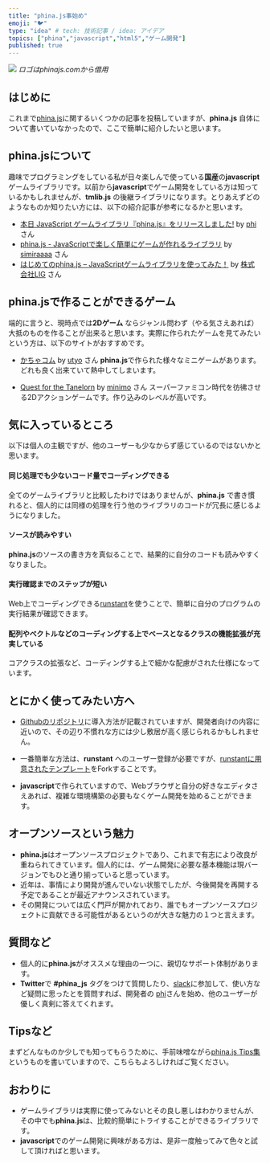 ```yaml
---
title: "phina.js事始め"
emoji: "🐦"
type: "idea" # tech: 技術記事 / idea: アイデア
topics: ["phina","javascript","html5","ゲーム開発"]
published: true
---
```


![](https://raw.githubusercontent.com/phinajs/phina.js/develop/logo.png)
*ロゴはphinajs.comから借用*

## はじめに
これまで[phina.js](https://phinajs.com)に関するいくつかの記事を投稿していますが、**phina.js** 自体について書いていなかったので、ここで簡単に紹介したいと思います。

## phina.jsについて
趣味でプログラミングをしている私が日々楽しんで使っている**国産**の**javascript**ゲームライブラリです。以前から**javascript**でゲーム開発をしている方は知っているかもしれませんが、**tmlib.js** の後継ライブラリになります。とりあえずどのようなものか知りたい方には、以下の紹介記事が参考になるかと思います。

* [本日 JavaScript ゲームライブラリ『phina.js』をリリースしました!](http://phiary.me/phinajs-release/) by [phi](https://twitter.com/phi_jp) さん
* [phina.js - JavaScriptで楽しく簡単にゲームが作れるライブラリ](http://qiita.com/simiraaaa/items/7431734994c9e94dacfd) by [simiraaaa](https://twitter.com/simiraaaa) さん
* [はじめてのphina.js – JavaScriptゲームライブラリを使ってみた！](https://liginc.co.jp/306739) by [株式会社LIG](https://liginc.co.jp/) さん

## phina.jsで作ることができるゲーム
端的に言うと、現時点では**2Dゲーム** ならジャンル問わず（やる気さえあれば）大抵のものを作ることが出来ると思います。実際に作られたゲームを見てみたいという方は、以下のサイトがおすすめです。

* [かちゃコム](https://cachacacha.com/) by [utyo](https://twitter.com/utyo) さん
**phina.js**で作られた様々なミニゲームがあります。どれも良く出来ていて熱中してしまいます。

* [Quest for the Tanelorn](https://minimo.github.io/QuestForTanelorn/) by [minimo](https://twitter.com/minimo) さん
スーパーファミコン時代を彷彿させる2Dアクションゲームです。作り込みのレベルが高いです。

## 気に入っているところ
以下は個人の主観ですが、他のユーザーも少なからず感じているのではないかと思います。

#### 同じ処理でも少ないコード量でコーディングできる
全てのゲームライブラリと比較したわけではありませんが、**phina.js** で書き慣れると、個人的には同様の処理を行う他のライブラリのコードが冗長に感じるようになりました。

#### ソースが読みやすい
**phina.js**のソースの書き方を真似ることで、結果的に自分のコードも読みやすくなりました。

#### 実行確認までのステップが短い
Web上でコーディングできる[runstant](https://runstant.com/)を使うことで、簡単に自分のプログラムの実行結果が確認できます。

#### 配列やベクトルなどのコーディングする上でベースとなるクラスの機能拡張が充実している
コアクラスの拡張など、コーディングする上で細かな配慮がされた仕様になっています。

## とにかく使ってみたい方へ
* [Githubのリポジトリ](https://github.com/phinajs/phina.js)に導入方法が記載されていますが、開発者向けの内容に近いので、その辺り不慣れな方には少し敷居が高く感じられるかもしれません。

* 一番簡単な方法は、**runstant** へのユーザー登録が必要ですが、[runstantに用意されたテンプレート](https://runstant.com/phi/projects/phinajs_template)をForkすることです。

* **javascript**で作られていますので、Webブラウザと自分の好きなエディタさえあれば、複雑な環境構築の必要もなくゲーム開発を始めることができます。

## オープンソースという魅力
* **phina.js**はオープンソースプロジェクトであり、これまで有志により改良が重ねられてきています。個人的には、ゲーム開発に必要な基本機能は現バージョンでもひと通り揃っていると思っています。
* 近年は、事情により開発が進んでいない状態でしたが、今後開発を再開する予定であることが最近アナウンスされています。
* その開発については広く門戸が開かれており、誰でもオープンソースプロジェクトに貢献できる可能性があるというのが大きな魅力の１つと言えます。

## 質問など
* 個人的に**phina.js**がオススメな理由の一つに、親切なサポート体制があります。
* **Twitter**で **#phina_js** タグをつけて質問したり、[slack](https://phinajs-slackin.herokuapp.com/)に参加して、使い方など疑問に思ったとを質問すれば、開発者の [phi](https//twitter.com/phi-jp)さんを始め、他のユーザーが優しく真剣に答えてくれます。

## Tipsなど
まずどんなものか少しでも知ってもらうために、手前味噌ながら[phina.js Tips集]()というものを書いていますので、こちらもよろしければご覧ください。

## おわりに
* ゲームライブラリは実際に使ってみないとその良し悪しはわかりませんが、その中でも**phina.js**は、比較的簡単にトライすることができるライブラリです。
* **javascript**でのゲーム開発に興味がある方は、是非一度触ってみて色々と試して頂ければと思います。